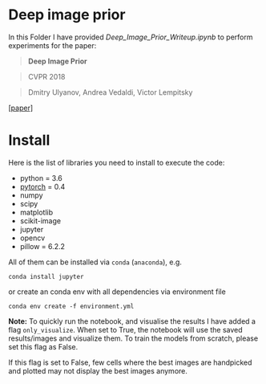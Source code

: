  # Deep image prior

In this Folder I have provided *Deep_Image_Prior_Writeup.ipynb* to perform experiments for the paper:

> **Deep Image Prior**

> CVPR 2018

> Dmitry Ulyanov, Andrea Vedaldi, Victor Lempitsky


[[paper]](https://sites.skoltech.ru/app/data/uploads/sites/25/2018/04/deep_image_prior.pdf) 


# Install

Here is the list of libraries you need to install to execute the code:
- python = 3.6
- [pytorch](http://pytorch.org/) = 0.4
- numpy
- scipy
- matplotlib
- scikit-image
- jupyter
- opencv
- pillow = 6.2.2

All of them can be installed via `conda` (`anaconda`), e.g.
```
conda install jupyter
```


or create an conda env with all dependencies via environment file

```
conda env create -f environment.yml
```

<b>Note:</b> To quickly run the notebook, and visualise the results I have added a flag <code>only_visualize</code>. When set to True, the notebook will use the saved results/images and visualize them. To train the models from scratch, please set this flag as False.

If this flag is set to False, few cells where the best images are handpicked and plotted may not display the best images anymore.
